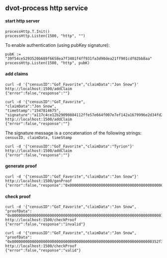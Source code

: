 ## dvot-process http service

#### start http server

```
processHttp.T.Init()
processHttp.Listen(1500, "http", "")
```

To enable authentication (using pubKey signature):

```
pubK := "39f54ce5293520b689f6658ea7f3401f4ff931fa3d90dea21ff901cdf82bb8aa"
processHttp.Listen(1500, "http", pubK)
```


#### add claims

```
curl -d '{"censusID":"GoT_Favorite","claimData":"Jon Snow"}' http://localhost:1500/addClaim
{"error":false,"response":""}
```

```
curl -d '{"censusID":"GoT_Favorite",
"claimData":"Jon Snow", 
"timeStamp":"1547814675", 
"signature":"a117c4ce12b29090884112ffe57e664f007e7ef142a1679996e2d34fd2b852fe76966e47932f1e9d3a54610d0f361383afe2d9aab096e15d136c236abb0a0d0e"}' http://localhost:1500/addClaim
{"error":false,"response":""}
```

The signature message is a concatenation of the following strings: `censusID, claimData, timeStamp`

```
curl -d '{"censusID":"GoT_Favorite","claimData":"Tyrion"}' http://localhost:1500/addClaim
{"error":false,"response":""}
```

#### generate proof

```
curl -d '{"censusID":"GoT_Favorite","claimData":"Jon Snow"}' http://localhost:1500/genProof
{"error":false,"response":"0x000000000000000000000000000000000000000000000000000000000000000352f3ca2aaf635ec2ae4452f6a65be7bca72678287a8bb08ad4babfcccd76c2fef1aac7675261bf6d12c746fb7907beea6d1f1635af93ba931eec0c6a747ecc37"}
```

#### check proof

```
curl -d '{"censusID":"GoT_Favorite","claimData":"Jon Snow", "proofData": "0x0000000000000000000000000000000000000000000000000000000000000000000123"}' http://localhost:1500/checkProof
{"error":false,"response":"invalid"}
```

```
curl -d '{"censusID":"GoT_Favorite","claimData":"Jon Snow", "proofData": "0x000000000000000000000000000000000000000000000000000000000000000352f3ca2aaf635ec2ae4452f6a65be7bca72678287a8bb08ad4babfcccd76c2fef1aac7675261bf6d12c746fb7907beea6d1f1635af93ba931eec0c6a747ecc37"}' http://localhost:1500/checkProof
{"error":false,"response":"valid"}
```

